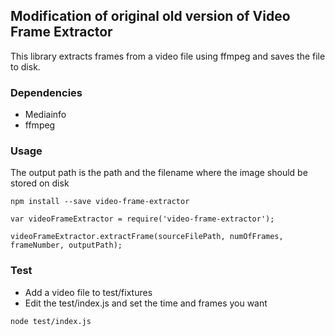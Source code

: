## Modification of original old version of Video Frame Extractor

This library extracts frames from a video file using ffmpeg and saves the file to disk.

### Dependencies

- Mediainfo
- ffmpeg

### Usage

The output path is the path and the filename where the image should be stored on disk

```
npm install --save video-frame-extractor

var videoFrameExtractor = require('video-frame-extractor');

videoFrameExtractor.extractFrame(sourceFilePath, numOfFrames, frameNumber, outputPath);
```

### Test

- Add a video file to test/fixtures
- Edit the test/index.js and set the time and frames you want


```
node test/index.js
```
